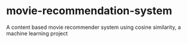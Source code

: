 # movie-recommendation-system
A content based movie recommender system using cosine similarity, a machine learning project
